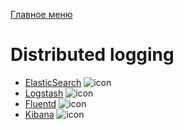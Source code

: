 [Главное меню](../README.md)

# Distributed logging

+ [ElasticSearch](elastic.md) ![icon][done]
+ [Logstash](../empty.md) ![icon][done]
+ [Fluentd](../empty.md) ![icon][done]
+ [Kibana](../empty.md) ![icon][done]

[done]:../done.png
